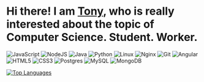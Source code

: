 # Hi there! I am [Tony](https://github.com/TonySatrem), who is really interested about the topic of Computer Science. Student. Worker.

![JavaScript](https://img.shields.io/badge/javascript-%23323330.svg?style=for-the-badge&logo=javascript&logoColor=%23F7DF1E)  ![NodeJS](https://img.shields.io/badge/node.js-6DA55F?style=for-the-badge&logo=node.js&logoColor=white)  ![Java](https://img.shields.io/badge/java-%23ED8B00.svg?style=for-the-badge&logo=openjdk&logoColor=white)  ![Python](https://img.shields.io/badge/python-3670A0?style=for-the-badge&logo=python&logoColor=ffdd54)  ![Linux](https://img.shields.io/badge/Linux-FCC624?style=for-the-badge&logo=linux&logoColor=black)  ![Nginx](https://img.shields.io/badge/nginx-%23009639.svg?style=for-the-badge&logo=nginx&logoColor=white)  ![Git](https://img.shields.io/badge/git-%23F05033.svg?style=for-the-badge&logo=git&logoColor=white)  ![Angular](https://img.shields.io/badge/angular-%23DD0031.svg?style=for-the-badge&logo=angular&logoColor=white)  ![HTML5](https://img.shields.io/badge/html5-%23E34F26.svg?style=for-the-badge&logo=html5&logoColor=white)  ![CSS3](https://img.shields.io/badge/css3-%231572B6.svg?style=for-the-badge&logo=css3&logoColor=white) ![Postgres](https://img.shields.io/badge/postgres-%23316192.svg?style=for-the-badge&logo=postgresql&logoColor=white)  ![MySQL](https://img.shields.io/badge/mysql-%2300f.svg?style=for-the-badge&logo=mysql&logoColor=white)  ![MongoDB](https://img.shields.io/badge/MongoDB-%234ea94b.svg?style=for-the-badge&logo=mongodb&logoColor=white)

[![Top Languages](https://github-readme-stats.vercel.app/api/top-langs/?username=tonySatrem&layout=compact)](https://github.com/tonySatrem/github-readme-stats)
